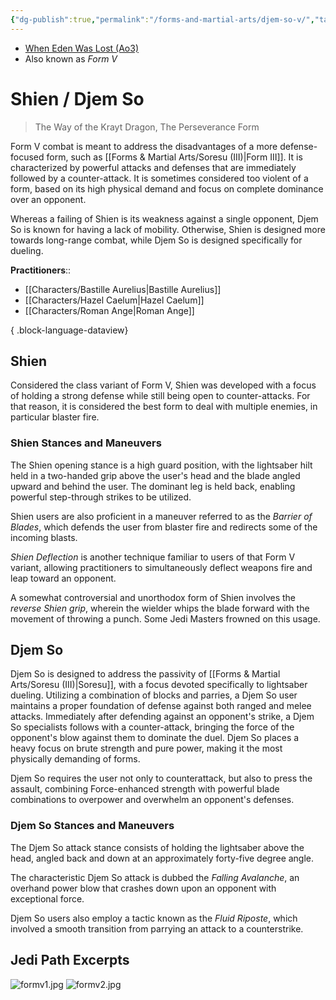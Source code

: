 ```yaml
---
{"dg-publish":true,"permalink":"/forms-and-martial-arts/djem-so-v/","tags":["form"]}
---
```


- [When Eden Was Lost (Ao3)](https://archiveofourown.org/works/19334440/chapters/45992584)
- Also known as *Form V*
# Shien / Djem So
>The Way of the Krayt Dragon, The Perseverance Form

Form V combat is meant to address the disadvantages of a more defense-focused form, such as [[Forms & Martial Arts/Soresu (III)\|Form III]].  It is characterized by powerful attacks and defenses that are immediately followed by a counter-attack. It is sometimes considered too violent of a form, based on its high physical demand and focus on complete dominance over an opponent.

Whereas a failing of Shien is its weakness against a single opponent, Djem So is known for having a lack of mobility. Otherwise, Shien is designed more towards long-range combat, while Djem So is designed specifically for dueling. 

**Practitioners**::
- [[Characters/Bastille Aurelius\|Bastille Aurelius]]
- [[Characters/Hazel Caelum\|Hazel Caelum]]
- [[Characters/Roman Ange\|Roman Ange]]

{ .block-language-dataview}
## Shien
Considered the class variant of Form V, Shien was developed with a focus of holding a strong defense while still being open to counter-attacks. For that reason, it is considered the best form to deal with multiple enemies, in particular blaster fire. 

### Shien Stances and Maneuvers
The Shien opening stance is a high guard position, with the lightsaber hilt held in a two-handed grip above the user's head and the blade angled upward and behind the user. The dominant leg is held back, enabling powerful step-through strikes to be utilized.

Shien users are also proficient in a maneuver referred to as the *Barrier of Blades*, which defends the user from blaster fire and redirects some of the incoming blasts. 

*Shien Deflection* is another technique familiar to users of that Form V variant, allowing practitioners to simultaneously deflect weapons fire and leap toward an opponent.

A somewhat controversial and unorthodox form of Shien involves the *reverse Shien grip*, wherein the wielder whips the blade forward with the movement of throwing a punch. Some Jedi Masters frowned on this usage. 

## Djem So
Djem So is designed to address the passivity of [[Forms & Martial Arts/Soresu (III)\|Soresu]], with a focus devoted specifically to lightsaber dueling. Utilizing a combination of blocks and parries, a Djem So user maintains a proper foundation of defense against both ranged and melee attacks. Immediately after defending against an opponent's strike, a Djem So specialists follows with a counter-attack, bringing the force of the opponent's blow against them to dominate the duel. Djem So places a heavy focus on brute strength and pure power, making it the most physically demanding of forms. 

Djem So requires the user not only to counterattack, but also to press the assault, combining Force-enhanced strength with powerful blade combinations to overpower and overwhelm an opponent's defenses.

### Djem So Stances and Maneuvers
The Djem So attack stance consists of holding the lightsaber above the head, angled back and down at an approximately forty-five degree angle. 

The characteristic Djem So attack is dubbed the *Falling Avalanche*, an overhand power blow that crashes down upon an opponent with exceptional force.

Djem So users also employ a tactic known as the *Fluid Riposte*, which involved a smooth transition from parrying an attack to a counterstrike. 

## Jedi Path Excerpts
![formv1.jpg](/img/user/Photos/formv1.jpg)
![formv2.jpg](/img/user/Photos/formv2.jpg)